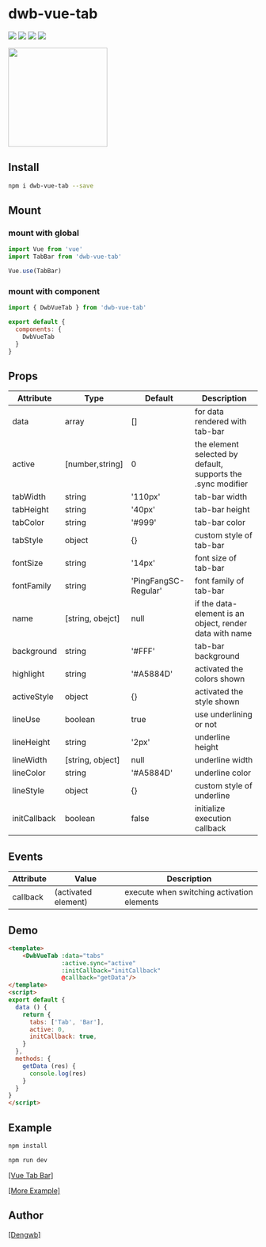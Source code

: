 # dwb-vue-tab

[![](https://img.shields.io/badge/vue-2.x-green.svg)]()
[![](https://img.shields.io/npm/v/dwb-vue-tab.svg?style=flat)](https://www.npmjs.com/package/vue-tab-bar)
[![](https://img.shields.io/npm/dt/dwb-vue-tab.svg)](https://www.npmjs.com/package/dwb-vue-tab)
[![](https://img.shields.io/github/stars/dengwb1991/vue-tab-bar.svg?style=social&label=Stars)](https://github.com/dengwb1991/vue-tab-bar)

<img src="http://vuetool.dengwb.com/static/ezgif-1-b585a4936364.gif" width="200"/>

## Install

``` bash
npm i dwb-vue-tab --save
```

## Mount

### mount with global

``` javascript
import Vue from 'vue'
import TabBar from 'dwb-vue-tab'

Vue.use(TabBar)
```

### mount with component

``` javascript
import { DwbVueTab } from 'dwb-vue-tab'

export default {
  components: {
    DwbVueTab
  }
}
```

## Props

 Attribute | Type | Default | Description 
 --- | ---  | --- | --- 
 data  | array | [] | for data rendered with tab-bar
 active | [number,string] | 0 | the element selected by default, supports the .sync modifier
 tabWidth | string | '110px' | tab-bar width
 tabHeight | string | '40px' | tab-bar height
 tabColor | string | '#999' | tab-bar color
 tabStyle | object | {} | custom style of tab-bar
 fontSize | string | '14px' | font size of tab-bar
 fontFamily | string | 'PingFangSC-Regular' | font family of tab-bar
 name | [string, obejct] | null | if the data-element is an object, render data with name
 background | string | '#FFF' | tab-bar background
 highlight | string | '#A5884D' | activated the colors shown
 activeStyle | object | {} | activated the style shown
 lineUse | boolean | true | use underlining or not
 lineHeight | string | '2px' | underline height
 lineWidth | [string, object] | null | underline width
 lineColor | string | '#A5884D' | underline color
 lineStyle | object | {} | custom style of underline
 initCallback | boolean | false | initialize execution callback
 
 ## Events

Attribute | Value | Description
---- | --- | ---
callback | (activated element) | execute when switching activation elements

## Demo

```html
<template>
    <DwbVueTab :data="tabs"
               :active.sync="active"
               :initCallback="initCallback"
               @callback="getData"/>
</template>
<script>
export default {
  data () {
    return {
      tabs: ['Tab', 'Bar'],
      active: 0,
      initCallback: true,
    }
  },
  methods: {
    getData (res) {
      console.log(res)
    }
  }
}
</script>
```


## Example
```bash
npm install

npm run dev
```

[[Vue Tab Bar]](http://vuetool.dengwb.com/#/tab)

[[More Example]](https://github.com/dengwb1991/Tool/tree/master/src/components/Tab)

## Author
[[Dengwb]](http://www.dengwb.com/app/welcome.html)
